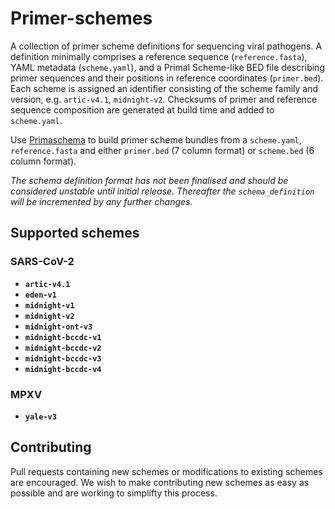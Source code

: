 # Primer-schemes

A collection of primer scheme definitions for sequencing viral pathogens. A definition minimally comprises a reference sequence (`reference.fasta`), YAML metadata (`scheme.yaml`), and a Primal Scheme-like BED file describing primer sequences and their positions in reference coordinates (`primer.bed`). Each scheme is assigned an identifier consisting of the scheme family and version, e.g. `artic-v4.1`, `midnight-v2`. Checksums of primer and reference sequence composition are generated at build time and added to `scheme.yaml`.

Use [Primaschema](https://github.com/pha4ge/primaschema) to build primer scheme bundles from a `scheme.yaml`, `reference.fasta` and either `primer.bed` (7 column format) or `scheme.bed` (6 column format).

*The schema definition format has not been finalised and should be considered unstable until initial release. Thereafter the `schema_definition` will be incremented by any further changes.*



## Supported schemes

### SARS-CoV-2

- **`artic-v4.1`**
- **`eden-v1`** 
- **`midnight-v1`**
- **`midnight-v2`**
- **`midnight-ont-v3`**
- **`midnight-bccdc-v1`**
- **`midnight-bccdc-v2`**
- **`midnight-bccdc-v3`**
- **`midnight-bccdc-v4`**

### MPXV

- **`yale-v3`**



## Contributing

Pull requests containing new schemes or modifications to existing schemes are encouraged. We wish to make contributing new schemes as easy as possible and are working to simplifty this process.
